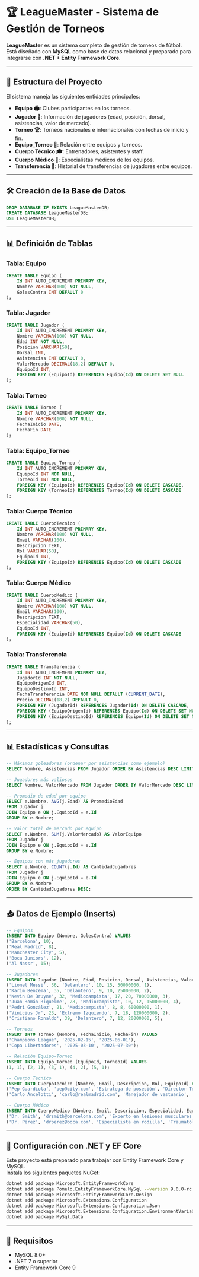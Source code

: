 
# 🏆 LeagueMaster - Sistema de Gestión de Torneos

**LeagueMaster** es un sistema completo de gestión de torneos de fútbol.  
Está diseñado con **MySQL** como base de datos relacional y preparado para integrarse con **.NET + Entity Framework Core**.

---

## 📂 Estructura del Proyecto

El sistema maneja las siguientes entidades principales:

- **Equipo 🏟️**: Clubes participantes en los torneos.
- **Jugador 👟**: Información de jugadores (edad, posición, dorsal, asistencias, valor de mercado).
- **Torneo 🏆**: Torneos nacionales e internacionales con fechas de inicio y fin.
- **Equipo_Torneo 🔗**: Relación entre equipos y torneos.
- **Cuerpo Técnico 🎓**: Entrenadores, asistentes y staff.
- **Cuerpo Médico 🏥**: Especialistas médicos de los equipos.
- **Transferencia 💸**: Historial de transferencias de jugadores entre equipos.

---

## 🛠️ Creación de la Base de Datos

```sql
DROP DATABASE IF EXISTS LeagueMasterDB;
CREATE DATABASE LeagueMasterDB;
USE LeagueMasterDB;
```

---

## 📊 Definición de Tablas

### Tabla: Equipo
```sql
CREATE TABLE Equipo (
    Id INT AUTO_INCREMENT PRIMARY KEY,
    Nombre VARCHAR(100) NOT NULL,
    GolesContra INT DEFAULT 0
);
```

### Tabla: Jugador
```sql
CREATE TABLE Jugador (
    Id INT AUTO_INCREMENT PRIMARY KEY,
    Nombre VARCHAR(100) NOT NULL,
    Edad INT NOT NULL,
    Posicion VARCHAR(50),
    Dorsal INT,
    Asistencias INT DEFAULT 0,
    ValorMercado DECIMAL(18,2) DEFAULT 0,
    EquipoId INT,
    FOREIGN KEY (EquipoId) REFERENCES Equipo(Id) ON DELETE SET NULL
);
```

### Tabla: Torneo
```sql
CREATE TABLE Torneo (
    Id INT AUTO_INCREMENT PRIMARY KEY,
    Nombre VARCHAR(100) NOT NULL,
    FechaInicio DATE,
    FechaFin DATE
);
```

### Tabla: Equipo_Torneo
```sql
CREATE TABLE Equipo_Torneo (
    Id INT AUTO_INCREMENT PRIMARY KEY,
    EquipoId INT NOT NULL,
    TorneoId INT NOT NULL,
    FOREIGN KEY (EquipoId) REFERENCES Equipo(Id) ON DELETE CASCADE,
    FOREIGN KEY (TorneoId) REFERENCES Torneo(Id) ON DELETE CASCADE
);
```

### Tabla: Cuerpo Técnico
```sql
CREATE TABLE CuerpoTecnico (
    Id INT AUTO_INCREMENT PRIMARY KEY,
    Nombre VARCHAR(100) NOT NULL,
    Email VARCHAR(100),
    Descripcion TEXT,
    Rol VARCHAR(50),
    EquipoId INT,
    FOREIGN KEY (EquipoId) REFERENCES Equipo(Id) ON DELETE CASCADE
);
```

### Tabla: Cuerpo Médico
```sql
CREATE TABLE CuerpoMedico (
    Id INT AUTO_INCREMENT PRIMARY KEY,
    Nombre VARCHAR(100) NOT NULL,
    Email VARCHAR(100),
    Descripcion TEXT,
    Especialidad VARCHAR(50),
    EquipoId INT,
    FOREIGN KEY (EquipoId) REFERENCES Equipo(Id) ON DELETE CASCADE
);
```

### Tabla: Transferencia
```sql
CREATE TABLE Transferencia (
    Id INT AUTO_INCREMENT PRIMARY KEY,
    JugadorId INT NOT NULL,
    EquipoOrigenId INT,
    EquipoDestinoId INT,
    FechaTransferencia DATE NOT NULL DEFAULT (CURRENT_DATE),
    Precio DECIMAL(18,2) DEFAULT 0,
    FOREIGN KEY (JugadorId) REFERENCES Jugador(Id) ON DELETE CASCADE,
    FOREIGN KEY (EquipoOrigenId) REFERENCES Equipo(Id) ON DELETE SET NULL,
    FOREIGN KEY (EquipoDestinoId) REFERENCES Equipo(Id) ON DELETE SET NULL
);
```

---

## 📊 Estadísticas y Consultas

```sql
-- Máximos goleadores (ordenar por asistencias como ejemplo)
SELECT Nombre, Asistencias FROM Jugador ORDER BY Asistencias DESC LIMIT 5;

-- Jugadores más valiosos
SELECT Nombre, ValorMercado FROM Jugador ORDER BY ValorMercado DESC LIMIT 5;

-- Promedio de edad por equipo
SELECT e.Nombre, AVG(j.Edad) AS PromedioEdad
FROM Jugador j
JOIN Equipo e ON j.EquipoId = e.Id
GROUP BY e.Nombre;

-- Valor total de mercado por equipo
SELECT e.Nombre, SUM(j.ValorMercado) AS ValorEquipo
FROM Jugador j
JOIN Equipo e ON j.EquipoId = e.Id
GROUP BY e.Nombre;

-- Equipos con más jugadores
SELECT e.Nombre, COUNT(j.Id) AS CantidadJugadores
FROM Jugador j
JOIN Equipo e ON j.EquipoId = e.Id
GROUP BY e.Nombre
ORDER BY CantidadJugadores DESC;
```

---

## 📥 Datos de Ejemplo (Inserts)

```sql
-- Equipos
INSERT INTO Equipo (Nombre, GolesContra) VALUES
('Barcelona', 10),
('Real Madrid', 8),
('Manchester City', 5),
('Boca Juniors', 12),
('Al Nassr', 15);

-- Jugadores
INSERT INTO Jugador (Nombre, Edad, Posicion, Dorsal, Asistencias, ValorMercado, EquipoId) VALUES
('Lionel Messi', 36, 'Delantero', 10, 15, 50000000, 1),
('Karim Benzema', 35, 'Delantero', 9, 10, 25000000, 2),
('Kevin De Bruyne', 32, 'Mediocampista', 17, 20, 70000000, 3),
('Juan Román Riquelme', 28, 'Mediocampista', 10, 12, 15000000, 4),
('Pedri González', 21, 'Mediocampista', 8, 8, 60000000, 1),
('Vinícius Jr', 23, 'Extremo Izquierdo', 7, 18, 120000000, 2),
('Cristiano Ronaldo', 39, 'Delantero', 7, 12, 20000000, 5);

-- Torneos
INSERT INTO Torneo (Nombre, FechaInicio, FechaFin) VALUES
('Champions League', '2025-02-15', '2025-06-01'),
('Copa Libertadores', '2025-03-10', '2025-07-30');

-- Relación Equipo-Torneo
INSERT INTO Equipo_Torneo (EquipoId, TorneoId) VALUES
(1, 1), (2, 1), (3, 1), (4, 2), (5, 1);

-- Cuerpo Técnico
INSERT INTO CuerpoTecnico (Nombre, Email, Descripcion, Rol, EquipoId) VALUES
('Pep Guardiola', 'pep@city.com', 'Estratega de posesión', 'Director Técnico', 3),
('Carlo Ancelotti', 'carlo@realmadrid.com', 'Manejador de vestuario', 'Director Técnico', 2);

-- Cuerpo Médico
INSERT INTO CuerpoMedico (Nombre, Email, Descripcion, Especialidad, EquipoId) VALUES
('Dr. Smith', 'drsmith@barcelona.com', 'Experto en lesiones musculares', 'Fisioterapeuta', 1),
('Dr. Pérez', 'drperez@boca.com', 'Especialista en rodilla', 'Traumatólogo', 4);
```

---


## 🚀 Configuración con .NET y EF Core

Este proyecto está preparado para trabajar con Entity Framework Core y MySQL.  
Instala los siguientes paquetes NuGet:

```bash
dotnet add package Microsoft.EntityFrameworkCore
dotnet add package Pomelo.EntityFrameworkCore.MySql --version 9.0.0-rc.1.efcore.9.0.0
dotnet add package Microsoft.EntityFrameworkCore.Design
dotnet add package Microsoft.Extensions.Configuration
dotnet add package Microsoft.Extensions.Configuration.Json
dotnet add package Microsoft.Extensions.Configuration.EnvironmentVariables
dotnet add package MySql.Data
```

---

## 📌 Requisitos

- MySQL 8.0+
- .NET 7 o superior
- Entity Framework Core 9
